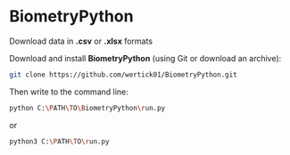 # BiometryPython

Download data in **.csv** or **.xlsx** formats

Download and install **BiometryPython** (using Git or download an archive):

```bash
git clone https://github.com/wertick01/BiometryPython.git
```

Then write to the command line:

```bash
python C:\PATH\TO\BiometryPython\run.py 
```
or
```bash
python3 C:\PATH\TO\run.py
```